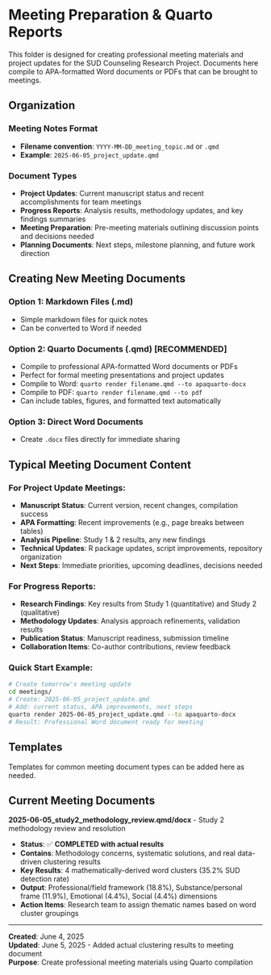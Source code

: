 # Meeting Preparation & Quarto Reports

This folder is designed for creating professional meeting materials and project updates for the SUD Counseling Research Project. Documents here compile to APA-formatted Word documents or PDFs that can be brought to meetings.

## Organization

### Meeting Notes Format
- **Filename convention**: `YYYY-MM-DD_meeting_topic.md` or `.qmd`
- **Example**: `2025-06-05_project_update.qmd`

### Document Types
- **Project Updates**: Current manuscript status and recent accomplishments for team meetings
- **Progress Reports**: Analysis results, methodology updates, and key findings summaries
- **Meeting Preparation**: Pre-meeting materials outlining discussion points and decisions needed
- **Planning Documents**: Next steps, milestone planning, and future work direction

## Creating New Meeting Documents

### Option 1: Markdown Files (.md)
- Simple markdown files for quick notes
- Can be converted to Word if needed

### Option 2: Quarto Documents (.qmd) **[RECOMMENDED]**
- Compile to professional APA-formatted Word documents or PDFs
- Perfect for formal meeting presentations and project updates
- Compile to Word: `quarto render filename.qmd --to apaquarto-docx`
- Compile to PDF: `quarto render filename.qmd --to pdf`
- Can include tables, figures, and formatted text automatically

### Option 3: Direct Word Documents
- Create `.docx` files directly for immediate sharing

## Typical Meeting Document Content

### **For Project Update Meetings:**
- **Manuscript Status**: Current version, recent changes, compilation success
- **APA Formatting**: Recent improvements (e.g., page breaks between tables)
- **Analysis Pipeline**: Study 1 & 2 results, any new findings
- **Technical Updates**: R package updates, script improvements, repository organization
- **Next Steps**: Immediate priorities, upcoming deadlines, decisions needed

### **For Progress Reports:**
- **Research Findings**: Key results from Study 1 (quantitative) and Study 2 (qualitative)
- **Methodology Updates**: Analysis approach refinements, validation results
- **Publication Status**: Manuscript readiness, submission timeline
- **Collaboration Items**: Co-author contributions, review feedback

### **Quick Start Example:**
```bash
# Create tomorrow's meeting update
cd meetings/
# Create: 2025-06-05_project_update.qmd
# Add: current status, APA improvements, next steps
quarto render 2025-06-05_project_update.qmd --to apaquarto-docx
# Result: Professional Word document ready for meeting
```

## Templates

Templates for common meeting document types can be added here as needed.

## Current Meeting Documents

**2025-06-05_study2_methodology_review.qmd/docx** - Study 2 methodology review and resolution  
- **Status**: ✅ **COMPLETED with actual results**
- **Contains**: Methodology concerns, systematic solutions, and real data-driven clustering results  
- **Key Results**: 4 mathematically-derived word clusters (35.2% SUD detection rate)
- **Output**: Professional/field framework (18.8%), Substance/personal frame (11.9%), Emotional (4.4%), Social (4.4%) dimensions
- **Action Items**: Research team to assign thematic names based on word cluster groupings

---
**Created**: June 4, 2025  
**Updated**: June 5, 2025 - Added actual clustering results to meeting document  
**Purpose**: Create professional meeting materials using Quarto compilation 